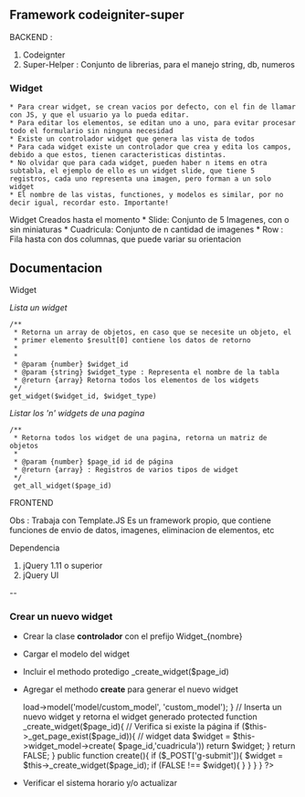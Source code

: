 ## Framework codeigniter-super ##

BACKEND : 
 1. Codeignter
 2. Super-Helper : Conjunto de librerias, para el manejo string, db, numeros

### Widget ###
	* Para crear widget, se crean vacios por defecto, con el fin de llamar con JS, y que el usuario ya lo pueda editar.
	* Para editar los elementos, se editan uno a uno, para evitar procesar todo el formulario sin ninguna necesidad
	* Existe un controlador widget que genera las vista de todos
	* Para cada widget existe un controlador que crea y edita los campos, debido a que estos, tienen caracteristicas distintas.
	* No olvidar que para cada widget, pueden haber n items en otra subtabla, el ejemplo de ello es un widget slide, que tiene 5 registros, cada uno representa una imagen, pero forman a un solo widget
	* El nombre de las vistas, functiones, y modelos es similar, por no decir igual, recordar esto. Importante!



Widget Creados hasta el momento
	* Slide: Conjunto de 5 Imagenes, con o sin miniaturas
	* Cuadricula: Conjunto de n cantidad de imagenes
	* Row : Fila hasta con dos columnas, que puede variar su orientacion




## Documentacion ##

Widget

*Lista un widget*

	/**
	 * Retorna un array de objetos, en caso que se necesite un objeto, el 
	 * primer elemento $result[0] contiene los datos de retorno
	 *
	 *
	 * @param {number} $widget_id
	 * @param {string} $widget_type : Representa el nombre de la tabla
	 * @return {array} Retorna todos los elementos de los widgets
	 */
	get_widget($widget_id, $widget_type)


*Listar los 'n' widgets de una pagina*


	/**
	 * Retorna todos los widget de una pagina, retorna un matriz de objetos
	 * 
	 * @param {number} $page_id id de página
	 * @return {array} : Registros de varios tipos de widget
	 */
	 get_all_widget($page_id)



FRONTEND

Obs : Trabaja con Template.JS
	Es un framework propio, que contiene funciones de envio de datos, imagenes,
	eliminacion de elementos, etc

 Dependencia
 1. jQuery 1.11 o superior
 2. jQuery UI

--

### Crear un nuevo widget ###

* Crear la clase **controlador** con el prefijo Widget_{nombre}
* Cargar el modelo del widget
* Incluir el methodo protedigo _create_widget($page_id)
* Agregar el methodo **create** para generar el nuevo widget


	<?
		
		class Widget_custom extends{

			public function __construct(){
				$this->load->model('model/custom_model', 'custom_model');
				
			}
	
			
			// Inserta un nuevo widget y retorna el widget generado
			protected function _create_widget($page_id){

				// Verifica si existe la página
				if ($this->_get_page_exist($page_id)){

					// widget data
					$widget = $this->widget_model->create(
												$page_id,'cuadricula'))
					return $widget;

				}

				return FALSE;

			}

			public function create(){
				if ($_POST['g-submit']){
					$widget = $this->_create_widget($page_id);

					if (FALSE !== $widget){

					}

				}
			}
		}
	
	?>

* Verificar el sistema horario y/o actualizar